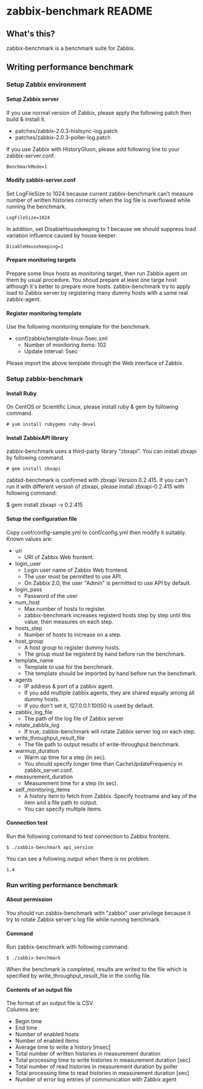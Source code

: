 zabbix-benchmark README
=======================

What's this?
------------

zabbix-benchmark is a benchmark suite for Zabbix.


Writing performance benchmark
-----------------------------

### Setup Zabbix environment

#### Setup Zabbix server

If you use normal version of Zabbix, please apply the following patch then
build & install it.

* patches/zabbix-2.0.3-histsync-log.patch
* patches/zabbix-2.0.3-poller-log.patch

If you use Zabbix with HistoryGluon, please add following line to your
zabbix-server.conf.

    BenchmarkMode=1

#### Modify zabbix-server.conf

Set LogFileSize to 1024 because current zabbix-benchmark can't measure number
of written histories correctly when the log file is overflowed while running
the benchmark.

    LogFileSize=1024

In addition, set DisableHousekeeping to 1 because we should suppress load
variation influence caused by house keeper.

    DisableHousekeeping=1

#### Prepare monitoring targets

Prepare some linux hosts as monitoring target, then run Zabbix agent on them
by usual procedure. You shoud prepare at least one targe host although it's
better to prepare more hosts. zabbix-benchmark try to apply load to Zabbix
server by registering many dummy hosts with a same real zabbix-agent.

#### Register monitoring template

Use the following monitoring template for the benchmark.

* conf/zabbix/template-linux-5sec.xml
  * Number of monitoring items: 102
  * Update interval: 5sec

Please import the above template through the Web interface of Zabbix.


### Setup zabbix-benchmark

#### Install Ruby

On CentOS or Scientific Linux, please install ruby & gem by following command.

    # yum install rubygems ruby-devel

#### Install ZabbixAPI library

zabbix-benchmark uses a third-party library "zbxapi".
You can install zbxapi by following command.

    # gem install zbxapi

zabbid-benchmark is confirmed with zbxapi Version 0.2.415. If you can't run it
with different version of zbxapi, please install zbxapi-0.2.415 with following
command:

   $ gem install zbxapi -v 0.2.415

#### Setup the configuration file

Copy conf/config-sample.yml to conf/config.yml then modify it suitably.  
Known values are:

* uri
  * URI of Zabbix Web frontent.
* login_user
  * Login user name of Zabbix Web frontend.
  * The user must be permitted to use API.
  * On Zabbix 2.0, the user "Admin" is permitted to use API by default.
* login_pass
  * Password of the user
* num_host
  * Max number of hosts to register.
  * zabbix-benchmark increases registerd hosts step by step until this value,
    then measures on each step.
* hosts_step
  * Number of hosts to increase on a step.
* host_group
  * A host group to register dummy hosts.
  * The group must be registerd by hand before run the benchmark.
* template_name
  * Template to use for the benchmark.
  * The template should be imported by hand before run the benchmark.
* agents
  * IP address & port of a zabbix agent.
  * If you add multiple zabbix agents, they are shared equally among all dummy
    hosts.
  * If you don't set it, 127.0.0.1:10050 is used by default.
* zabbix_log_file
  * The path of the log file of Zabbix server
* rotate_zabbix_log
  * If true, zabbix-benchmark will rotate Zabbix server log on each step.
* write_throughput_result_file
  * The file path to output results of write-throughput benchmark.
* warmup_duration
  * Warm up time for a step (in sec).
  * You should specify longer time than CacheUpdateFrequency in
    zabbix_server.conf.
* measurement_duration
  * Measurement time for a step (in sec).
* self_monitoring_items
  * A history item to fetch from Zabbix. Specify hostname and key of the item
    and a file path to output.
  * You can specify multiple items.

#### Connection test

Run the following command to test connection to Zabbix frontent.

    $ ./zabbix-benchmark api_version

You can see a following output when there is no problem.

    1.4


### Run writing performance benchmark

#### About permission

You should run zabbix-benchmark with "zabbix" user privilege because it try to
rotate Zabbix server's log file while running benchmark.

#### Command

Run zabbix-benchmark with following command:

    $ ./zabbix-benchmark

When the benchmark is completed, results are writed to the file which is
specified by write_throughput_result_file in the config file.

#### Contents of an output file

The format of an output file is CSV.  
Columns are:

* Begin time
* End time
* Number of enabled hosts
* Number of enabled items
* Average time to write a history [msec]
* Total number of written histories in measurement duration
* Total processing time to write histories in measurement duration [sec]
* Total number of read histories in measurement duration by poller
* Total processing time to read histories in measurement duration [sec]
* Number of error log entries of communication with Zabbix agent
